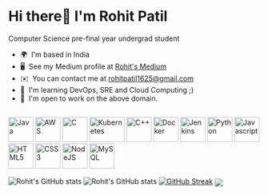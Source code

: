 Hi there👋 I'm Rohit Patil
===============================

Computer Science pre-final year undergrad student

* 🌍  I'm based in India
* 🖥️  See my Medium profile at [Rohit's Medium](https://medium.com/@rohitpatil1625)
* ✉️  You can contact me at [rohitpatil1625@gmail.com](mailto:rohitpatil1625@gmail.com)
* 🧠  I'm learning DevOps, SRE and Cloud Computing ;)
* 🤝  I'm open to work on the above domain.

##

<p align="left">
<a href="https://www.oracle.com/java/" target="_blank" rel="noreferrer"><img src="https://raw.githubusercontent.com/danielcranney/readme-generator/main/public/icons/skills/java-colored.svg" width="50" height="50" alt="Java" /></a>
<a href="https://aws.amazon.com/" target="_blank" rel="noreferrer"><img src="https://upload.wikimedia.org/wikipedia/commons/9/93/Amazon_Web_Services_Logo.svg" width="50" height="50" alt="AWS" /></a>
<a href="https://docs.microsoft.com/en-us/cpp/?view=msvc-170" target="_blank" rel="noreferrer"><img src="https://raw.githubusercontent.com/danielcranney/readme-generator/main/public/icons/skills/c-colored.svg" width="50" height="50" alt="C" /></a>
<a href="https://kubernetes.io/" target="_blank" rel="noreferrer"><img src="https://1000logos.net/wp-content/uploads/2022/07/Kubernetes-Logo.png" width="70" height="50" alt="Kubernetes" /></a>
<a href="https://docs.microsoft.com/en-us/cpp/?view=msvc-170" target="_blank" rel="noreferrer"><img src="https://raw.githubusercontent.com/danielcranney/readme-generator/main/public/icons/skills/cplusplus-colored.svg" width="50" height="50" alt="C++" /></a>
<a href="https://www.docker.com/" target="_blank" rel="noreferrer"><img src="https://www.docker.com/wp-content/uploads/2022/03/vertical-logo-monochromatic.png" width="50" height="50" alt="Docker" /></a>
<a href="https://www.jenkins.io/" target="_blank" rel="noreferrer"><img src="https://e7.pngegg.com/pngimages/180/365/png-clipart-jenkins-devops-continuous-integration-software-development-installation-selenium-text-hand.png" width="50" height="50" alt="Jenkins" /></a>
<a href="https://www.python.org/" target="_blank" rel="noreferrer"><img src="https://raw.githubusercontent.com/danielcranney/readme-generator/main/public/icons/skills/python-colored.svg" width="50" height="50" alt="Python" /></a>
<a href="https://developer.mozilla.org/en-US/docs/Web/JavaScript" target="_blank" rel="noreferrer"><img src="https://raw.githubusercontent.com/danielcranney/readme-generator/main/public/icons/skills/javascript-colored.svg" width="50" height="50" alt="Javascript" /></a>
<a href="https://developer.mozilla.org/en-US/docs/Glossary/HTML5" target="_blank" rel="noreferrer"><img src="https://raw.githubusercontent.com/danielcranney/readme-generator/main/public/icons/skills/html5-colored.svg" width="50" height="50" alt="HTML5" /></a>
<a href="https://www.w3.org/TR/CSS/#css" target="_blank" rel="noreferrer"><img src="https://raw.githubusercontent.com/danielcranney/readme-generator/main/public/icons/skills/css3-colored.svg" width="50" height="50" alt="CSS3" /></a>
<a href="https://nodejs.org/en/" target="_blank" rel="noreferrer"><img src="https://raw.githubusercontent.com/danielcranney/readme-generator/main/public/icons/skills/nodejs-colored.svg" width="50" height="50" alt="NodeJS" /></a>
<a href="https://www.mysql.com/" target="_blank" rel="noreferrer"><img src="https://raw.githubusercontent.com/danielcranney/readme-generator/main/public/icons/skills/mysql-colored.svg" width="50" height="50" alt="MySQL" /></a>

</p>

![Rohit's GitHub stats](https://github-readme-stats.vercel.app/api?username=falconcode16&count_private=true)
![Rohit's GitHub stats](https://github-readme-stats.vercel.app/api?username=falconcode16&show_icons=true&theme=radical)
[![GitHub Streak](https://github-readme-streak-stats.herokuapp.com/?user=falconcode16)](https://git.io/streak-stats)
<img align="center" src="https://github-readme-stats.vercel.app/api/merko/?username=falconcode16&theme=tokyonight" />


